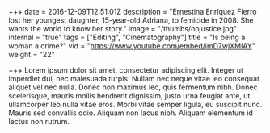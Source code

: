 +++
date = 2016-12-09T12:51:01Z
description = "Ernestina Enríquez Fierro lost her youngest daughter, 15-year-old Adriana, to femicide in 2008. She wants the world to know her story."
image = "/thumbs/nojustice.jpg"
internal = "true"
tags = ["Editing", "Cinematography"]
title = "Is being a woman a crime?"
vid = "https://www.youtube.com/embed/imD7wjXMIAY"
weight = "22"

+++
Lorem ipsum dolor sit amet, consectetur adipiscing elit. Integer ut imperdiet dui, nec malesuada turpis. Nullam nec neque vitae leo consequat aliquet vel nec nulla. Donec non maximus leo, quis fermentum nibh. Donec scelerisque, mauris mollis hendrerit dignissim, justo urna feugiat ante, ut ullamcorper leo nulla vitae eros. Morbi vitae semper ligula, eu suscipit nunc. Mauris sed convallis odio. Aliquam non lacus nibh. Aliquam elementum id lectus non rutrum.